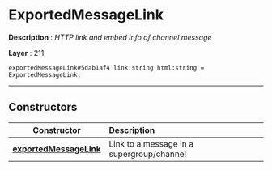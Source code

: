 # ExportedMessageLink

**Description** : *HTTP link and embed info of channel message*

**Layer** : 211

```tl
exportedMessageLink#5dab1af4 link:string html:string = ExportedMessageLink;
```

---

## Constructors

| Constructor | Description |
| :---: | :--- |
| [**exportedMessageLink**](constructor/exportedMessageLink) | Link to a message in a supergroup/channel |